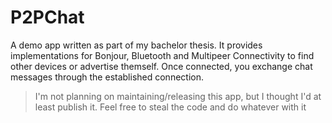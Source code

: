 # P2PChat

A demo app written as part of my bachelor thesis. It provides implementations for Bonjour, Bluetooth and Multipeer Connectivity to find other devices or advertise themself. Once connected, you exchange chat messages through the established connection.

> I'm not planning on maintaining/releasing this app, but I thought I'd at least publish it. Feel free to steal the code and do whatever with it
